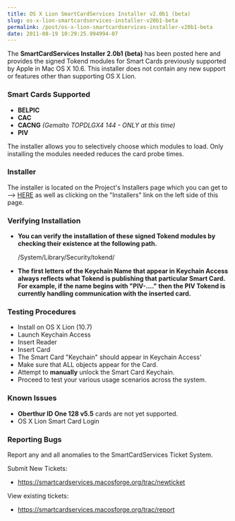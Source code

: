 ```yaml
---
title: OS X Lion SmartCardServices Installer v2.0b1 (beta)
slug: os-x-lion-smartcardservices-installer-v20b1-beta
permalink: /post/os-x-lion-smartcardservices-installer-v20b1-beta
date: 2011-08-19 10:29:25.994994-07
---
```


The **SmartCardServices Installer 2.0b1 (beta)** has been posted here and provides the signed Tokend modules for Smart Cards previously supported by Apple in Mac OS X 10.6. This installer does not contain any new support or features other than supporting OS X Lion.

<!--more-->

### Smart Cards Supported

* **BELPIC**
* **CAC**
* **CACNG** *(Gemalto TOPDLGX4 144 - ONLY at this time)*
* **PIV**

The installer allows you to selectively choose which modules to load. Only installing the modules needed reduces the card probe times.

### Installer

The installer is located on the Project's Installers page which you can get to --&gt; [HERE](https://smartcardservices.macosforge.org/trac/wiki/installers "HERE") as well as clicking on the "Installers" link on the left side of this page.

### Verifying Installation

* **You can verify the installation of these signed Tokend modules by checking their existence at the following path.**

    /System/Library/Security/tokend/

* **The first letters of the Keychain Name that appear in Keychain Access always reflects what Tokend is publishing that particular Smart Card. For example, if the name begins with "PIV-...." then the PIV Tokend is currently handling communication with the inserted card.**

### Testing Procedures

* Install on OS X Lion (10.7)
* Launch Keychain Access
* Insert Reader
* Insert Card
* The Smart Card "Keychain" should appear in Keychain Access'
* Make sure that ALL objects appear for the Card.
* Attempt to **manually** unlock the Smart Card Keychain.
* Proceed to test your various usage scenarios across the system.

### Known Issues

* **Oberthur ID One 128 v5.5** cards are not yet supported.
* OS X Lion Smart Card Login

### Reporting Bugs

Report any and all anomalies to the SmartCardServices Ticket System.

Submit New Tickets:

* <https://smartcardservices.macosforge.org/trac/newticket>

View existing tickets:

* <https://smartcardservices.macosforge.org/trac/report>
